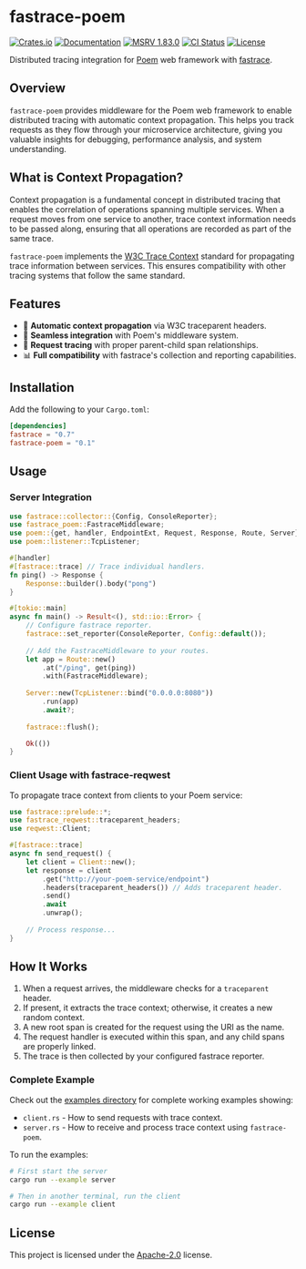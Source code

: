 # fastrace-poem

[![Crates.io](https://img.shields.io/crates/v/fastrace-poem.svg?style=flat-square&logo=rust)](https://crates.io/crates/fastrace-poem)
[![Documentation](https://img.shields.io/docsrs/fastrace-poem?style=flat-square&logo=rust)](https://docs.rs/fastrace-poem/)
[![MSRV 1.83.0](https://img.shields.io/badge/MSRV-1.83.0-green?style=flat-square&logo=rust)](https://www.whatrustisit.com)
[![CI Status](https://img.shields.io/github/actions/workflow/status/fast/fastrace-poem/ci.yml?style=flat-square&logo=github)](https://github.com/fast/fastrace-poem/actions)
[![License](https://img.shields.io/crates/l/fastrace-poem?style=flat-square)](https://github.com/fast/fastrace-poem/blob/main/LICENSE)

Distributed tracing integration for [Poem](https://github.com/poem-web/poem) web framework with [fastrace](https://crates.io/crates/fastrace).

## Overview

`fastrace-poem` provides middleware for the Poem web framework to enable distributed tracing with automatic context propagation. This helps you track requests as they flow through your microservice architecture, giving you valuable insights for debugging, performance analysis, and system understanding.

## What is Context Propagation?

Context propagation is a fundamental concept in distributed tracing that enables the correlation of operations spanning multiple services. When a request moves from one service to another, trace context information needs to be passed along, ensuring that all operations are recorded as part of the same trace.

`fastrace-poem` implements the [W3C Trace Context](https://www.w3.org/TR/trace-context/) standard for propagating trace information between services. This ensures compatibility with other tracing systems that follow the same standard.

## Features

- 🔄 **Automatic context propagation** via W3C traceparent headers.
- 🌉 **Seamless integration** with Poem's middleware system.
- 🔗 **Request tracing** with proper parent-child span relationships.
- 📊 **Full compatibility** with fastrace's collection and reporting capabilities.

## Installation

Add the following to your `Cargo.toml`:

```toml
[dependencies]
fastrace = "0.7"
fastrace-poem = "0.1"
```

## Usage

### Server Integration

```rust
use fastrace::collector::{Config, ConsoleReporter};
use fastrace_poem::FastraceMiddleware;
use poem::{get, handler, EndpointExt, Request, Response, Route, Server};
use poem::listener::TcpListener;

#[handler]
#[fastrace::trace] // Trace individual handlers.
fn ping() -> Response {
    Response::builder().body("pong")
}

#[tokio::main]
async fn main() -> Result<(), std::io::Error> {
    // Configure fastrace reporter.
    fastrace::set_reporter(ConsoleReporter, Config::default());
    
    // Add the FastraceMiddleware to your routes.
    let app = Route::new()
        .at("/ping", get(ping))
        .with(FastraceMiddleware);
    
    Server::new(TcpListener::bind("0.0.0.0:8080"))
        .run(app)
        .await?;
    
    fastrace::flush();

    Ok(())
}
```

### Client Usage with fastrace-reqwest

To propagate trace context from clients to your Poem service:

```rust
use fastrace::prelude::*;
use fastrace_reqwest::traceparent_headers;
use reqwest::Client;

#[fastrace::trace]
async fn send_request() {
    let client = Client::new();
    let response = client
        .get("http://your-poem-service/endpoint")
        .headers(traceparent_headers()) // Adds traceparent header.
        .send()
        .await
        .unwrap();
    
    // Process response...
}
```

## How It Works

1. When a request arrives, the middleware checks for a `traceparent` header.
2. If present, it extracts the trace context; otherwise, it creates a new random context.
3. A new root span is created for the request using the URI as the name.
4. The request handler is executed within this span, and any child spans are properly linked.
5. The trace is then collected by your configured fastrace reporter.

### Complete Example

Check out the [examples directory](https://github.com/fast/fastrace-poem/tree/main/examples) for complete working examples showing:

- `client.rs` - How to send requests with trace context.
- `server.rs` - How to receive and process trace context using `fastrace-poem`.

To run the examples:

```bash
# First start the server
cargo run --example server

# Then in another terminal, run the client
cargo run --example client
```

## License

This project is licensed under the [Apache-2.0](./LICENSE) license.
